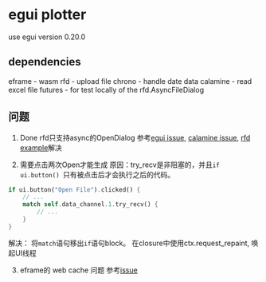 # egui plotter
use egui version 0.20.0

## dependencies
eframe - wasm
rfd - upload file
chrono - handle date data
calamine - read excel file
futures - for test locally of the rfd.AsyncFileDialog

## 问题
1. Done rfd只支持async的OpenDialog
参考[egui issue](https://github.com/emilk/egui/issues/270), [calamine issue](https://github.com/tafia/calamine/issues/291), [rfd example](https://github.com/PolyMeilex/rfd/blob/master/examples/async.rs)解决

2. 需要点击两次Open才能生成
原因：try_recv是非阻塞的，并且``if ui.button() ``只有被点击后才会执行之后的代码。
```rust
if ui.button("Open File").clicked() {
    // ...
    match self.data_channel.1.try_recv() {
        // ...
    }
}
```
解决：
将``match``语句移出``if``语句block。
在closure中使用ctx.request_repaint, 唤起UI线程

3. eframe的 web cache 问题
参考[issue](https://github.com/emilk/eframe_template/issues/84)